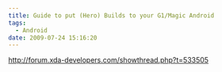 ```yaml
---
title: Guide to put (Hero) Builds to your G1/Magic Android
tags:
  - Android
date: 2009-07-24 15:16:20
---
```


http://forum.xda-developers.com/showthread.php?t=533505